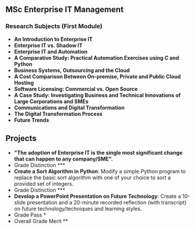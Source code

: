 ## MSc Enterprise IT Management

### Research Subjects (First Module)
- **An Introduction to Enterprise IT**
- **Enterprise IT vs. Shadow IT**
- **Enterprise IT and Automation**
- **A Comparative Study: Practical Automation Exercises using C and Python**
- **Business Systems, Outsourcing and the Cloud**
- **A Cost Comparison Between On-premise, Private and Public Cloud Hosting**
- **Software Licensing: Commercial vs. Open Source**
- **A Case Study: Investigating Business and Technical Innovations of Large Corporations and SMEs**
- **Communications and Digital Transformation**
- **The Digital Transformation Process**
- **Future Trends**

## Projects
- **"The adoption of Enterprise IT is the single most significant change that can happen to any company/SME".**
- Grade Distinction ***
- **Create a Sort Algorithm in Python**: Modify a simple Python program to replace the basic sort algorithm with one of your choice to sort a provided set of integers.
- Grade Distinction ***
- **Develop a PowerPoint Presentation on Future Technology**: Create a 10-slide presentation and a 20-minute recorded reflection (with transcript) on future technology/techniques and learning styles.
- Grade Pass *
- Overall Grade Merit **
